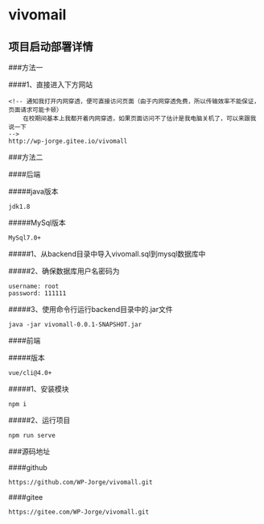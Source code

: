 # vivomail

## 项目启动部署详情

###方法一

####1、直接进入下方网站
```
<!-- 通知我打开内网穿透，便可直接访问页面（由于内网穿透免费，所以传输效率不能保证，页面请求可能卡顿）
	在校期间基本上我都开着内网穿透，如果页面访问不了估计是我电脑关机了，可以来跟我说一下
-->
http://wp-jorge.gitee.io/vivomall
```

###方法二

####后端

#####java版本
```
jdk1.8
```
#####MySql版本
```
MySql7.0+
```

#####1、从backend目录中导入vivomall.sql到mysql数据库中

#####2、确保数据库用户名密码为
```
username: root
password: 111111
```

#####3、使用命令行运行backend目录中的.jar文件
```
java -jar vivomall-0.0.1-SNAPSHOT.jar
```

####前端

#####版本
```
vue/cli@4.0+
```

#####1、安装模块
```
npm i
```

#####2、运行项目
```
npm run serve
```

###源码地址

####github
```
https://github.com/WP-Jorge/vivomall.git
```

####gitee
```
https://gitee.com/WP-Jorge/vivomall.git
```